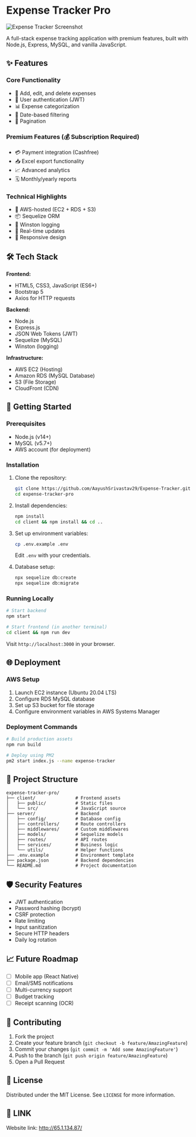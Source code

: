 # Expense Tracker Pro

![Expense Tracker Screenshot](/public/images/logo.webp)

A full-stack expense tracking application with premium features, built with Node.js, Express, MySQL, and vanilla JavaScript.

## ✨ Features

### Core Functionality
- 📝 Add, edit, and delete expenses
- 🔐 User authentication (JWT)
- 📊 Expense categorization
- 📅 Date-based filtering
- 🔢 Pagination

### Premium Features (💰 Subscription Required)
- 💳 Payment integration (Cashfree)
- 📥 Excel export functionality
- 📈 Advanced analytics
- 🗓 Monthly/yearly reports

### Technical Highlights
- 🚀 AWS-hosted (EC2 + RDS + S3)
- 📦 Sequelize ORM
- 📝 Winston logging
- 🔄 Real-time updates
- 📱 Responsive design

## 🛠 Tech Stack

**Frontend:**  
- HTML5, CSS3, JavaScript (ES6+)  
- Bootstrap 5  
- Axios for HTTP requests  

**Backend:**  
- Node.js  
- Express.js  
- JSON Web Tokens (JWT)  
- Sequelize (MySQL)  
- Winston (logging)  

**Infrastructure:**  
- AWS EC2 (Hosting)  
- Amazon RDS (MySQL Database)  
- S3 (File Storage)  
- CloudFront (CDN)  

## 🚀 Getting Started

### Prerequisites
- Node.js (v14+)  
- MySQL (v5.7+)  
- AWS account (for deployment)  

### Installation
1. Clone the repository:
   ```bash
   git clone https://github.com/AayushSrivastav29/Expense-Tracker.git
   cd expense-tracker-pro
   ```

2. Install dependencies:
   ```bash
   npm install
   cd client && npm install && cd ..
   ```

3. Set up environment variables:
   ```bash
   cp .env.example .env
   ```
   Edit `.env` with your credentials.

4. Database setup:
   ```bash
   npx sequelize db:create
   npx sequelize db:migrate
   ```

### Running Locally
```bash
# Start backend
npm start

# Start frontend (in another terminal)
cd client && npm run dev
```

Visit `http://localhost:3000` in your browser.

## 🌐 Deployment

### AWS Setup
1. Launch EC2 instance (Ubuntu 20.04 LTS)
2. Configure RDS MySQL database
3. Set up S3 bucket for file storage
4. Configure environment variables in AWS Systems Manager

### Deployment Commands
```bash
# Build production assets
npm run build

# Deploy using PM2
pm2 start index.js --name expense-tracker
```

## 📂 Project Structure

```
expense-tracker-pro/
├── client/               # Frontend assets
│   ├── public/           # Static files
│   └── src/              # JavaScript source
├── server/               # Backend
│   ├── config/           # Database config
│   ├── controllers/      # Route controllers
│   ├── middlewares/      # Custom middlewares
│   ├── models/           # Sequelize models
│   ├── routes/           # API routes
│   ├── services/         # Business logic
│   └── utils/            # Helper functions
├── .env.example          # Environment template
├── package.json          # Backend dependencies
└── README.md             # Project documentation
```

## 🛡 Security Features

- JWT authentication
- Password hashing (bcrypt)
- CSRF protection
- Rate limiting
- Input sanitization
- Secure HTTP headers
- Daily log rotation

## 📈 Future Roadmap

- [ ] Mobile app (React Native)
- [ ] Email/SMS notifications
- [ ] Multi-currency support
- [ ] Budget tracking
- [ ] Receipt scanning (OCR)

## 🤝 Contributing

1. Fork the project
2. Create your feature branch (`git checkout -b feature/AmazingFeature`)
3. Commit your changes (`git commit -m 'Add some AmazingFeature'`)
4. Push to the branch (`git push origin feature/AmazingFeature`)
5. Open a Pull Request

## 📜 License

Distributed under the MIT License. See `LICENSE` for more information.

## 📧 LINK

Website link: http://65.1.134.87/
